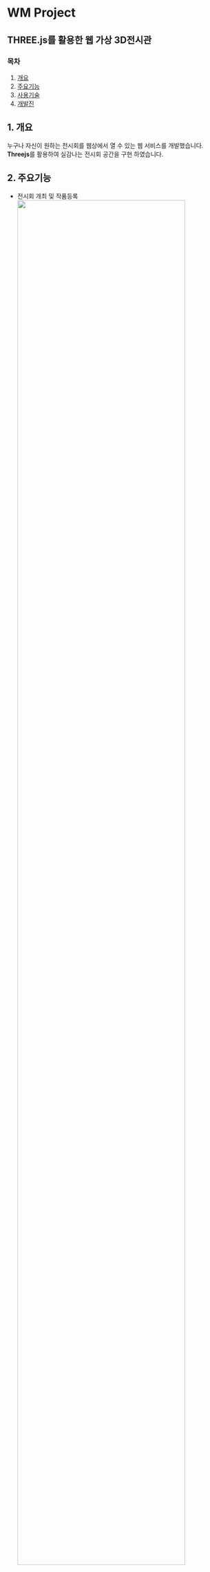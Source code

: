 WM Project
===================================
THREE.js를 활용한 웹 가상 3D전시관 
---------------------------------
### 목차
 1. [개요](#1-개요)
 2. [주요기능](#2-주요기능)
 3. [사용기술](#3-사용기술)
 4. [개발진](#4-개발진)

## 1. 개요
 누구나 자신이 원하는 전시회를 웹상에서 열 수 있는 웹 서비스를 개발했습니다.  
 **Threejs**를 활용하여 실감나는 전시회 공간을 구현 하였습니다.
## 2. 주요기능
 * 전시회 개최 및 작품등록  
 <img src="https://user-images.githubusercontent.com/39155839/96237092-d623fc80-0fd7-11eb-8bb4-26644fc8e51d.png" width="90%"></img>
 * 전시회 감상 및 댓글 좋아요 기능
 * 전시회 인기순 배치
## 3. 사용기술

## 4. 개발진
